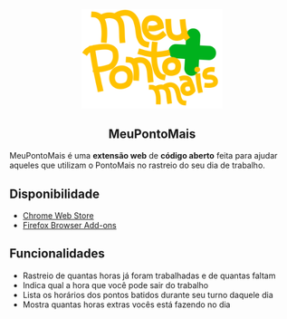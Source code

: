 <p align="center"><img width="250" alt="Logo do MeuPontoMais" src="docs/logo.svg"></p>

<h2 align="center">MeuPontoMais</h2>

MeuPontoMais é uma **extensão web** de **código aberto** feita para ajudar aqueles que utilizam o PontoMais no rastreio do seu dia de trabalho.

## Disponibilidade

- <a href="https://chromewebstore.google.com/detail/meupontomais/hkbfjidbnaeeihlclfelgkjcfbhifjin" target="_blank">Chrome Web Store</a>
- <a href="https://addons.mozilla.org/en-US/firefox/addon/meupontomais/" target="_blank">Firefox Browser Add-ons</a>

## Funcionalidades

- Rastreio de quantas horas já foram trabalhadas e de quantas faltam
- Indica qual a hora que você pode sair do trabalho
- Lista os horários dos pontos batidos durante seu turno daquele dia
- Mostra quantas horas extras vocês está fazendo no dia
